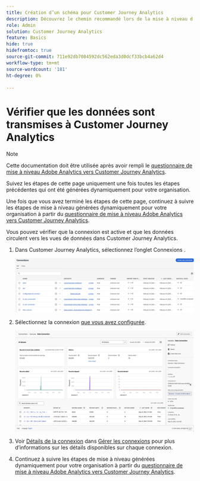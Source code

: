 ```yaml
---
title: Création d’un schéma pour Customer Journey Analytics
description: Découvrez le chemin recommandé lors de la mise à niveau d’Adobe Analytics vers Customer Journey Analytics
role: Admin
solution: Customer Journey Analytics
feature: Basics
hide: true
hidefromtoc: true
source-git-commit: 711e92db7084592dc562eda3d0dcf33bcb4a62d4
workflow-type: tm+mt
source-wordcount: '181'
ht-degree: 0%

---
```


# Vérifier que les données sont transmises à Customer Journey Analytics

>[!NOTE]
>
>Cette documentation doit être utilisée après avoir rempli le [questionnaire de mise à niveau Adobe Analytics vers Customer Journey Analytics](https://gigazelle.github.io/cja-ttv/).
> 
>Suivez les étapes de cette page uniquement une fois toutes les étapes précédentes qui ont été générées dynamiquement pour votre organisation.
>
>Une fois que vous avez terminé les étapes de cette page, continuez à suivre les étapes de mise à niveau générées dynamiquement pour votre organisation à partir du [questionnaire de mise à niveau Adobe Analytics vers Customer Journey Analytics](https://gigazelle.github.io/cja-ttv/).

Vous pouvez vérifier que la connexion est active et que les données circulent vers les vues de données dans Customer Journey Analytics.

1. Dans Customer Journey Analytics, sélectionnez l’onglet Connexions .

   ![vue de liste](assets/list-view.png)

1. Sélectionnez la connexion [que vous avez configurée](/help/getting-started/cja-upgrade/cja-upgrade-connection.md).

   ![Fenêtre de tous les jeux de données présentant les widgets et les paramètres](assets/conn-details.png)

1. Voir [Détails de la connexion](/help/connections/manage-connections.md#manage-connections) dans [Gérer les connexions](/help/connections/manage-connections.md) pour plus d’informations sur les détails disponibles sur chaque connexion.

1. Continuez à suivre les étapes de mise à niveau générées dynamiquement pour votre organisation à partir du [questionnaire de mise à niveau Adobe Analytics vers Customer Journey Analytics](https://gigazelle.github.io/cja-ttv/).

<!-- Should we duplicate the content here or single source it with /help/connections/manage-connections.md -->